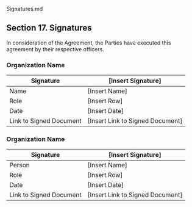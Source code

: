Signatures.md

## Section 17. Signatures
In consideration of the Agreement, the Parties have executed this agreement by their respective officers.

### Organization Name
|Signature|[Insert Signature]|
|--|--|
|Name|[Insert Name]
|Role|[Insert Row]
|Date|[Insert Date]
|Link to Signed Document|[Insert Link to Signed Document]

### Organization Name
|Signature|[Insert Signature]|
|--|--|
|Person|[Insert Name]
|Role|[Insert Row]
|Date|[Insert Date]
|Link to Signed Document|[Insert Link to Signed Document]
